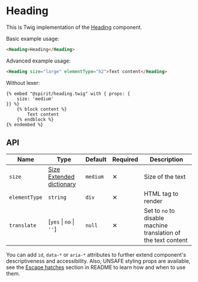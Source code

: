 # Heading

This is Twig implementation of the [Heading] component.

Basic example usage:

```html
<Heading>Heading</Heading>
```

Advanced example usage:

```html
<Heading size="large" elementType="h2">Text content</Heading>
```

Without lexer:

```twig
{% embed "@spirit/heading.twig" with { props: {
    size: 'medium'
}} %}
    {% block content %}
        Text content
    {% endblock %}
{% endembed %}
```

## API

| Name          | Type                                        | Default  | Required | Description                                                    |
| ------------- | ------------------------------------------- | -------- | -------- | -------------------------------------------------------------- |
| `size`        | [Size Extended dictionary][dictionary-size] | `medium` | ✕        | Size of the text                                               |
| `elementType` | `string`                                    | `div`    | ✕        | HTML tag to render                                             |
| `translate`   | [`yes` \| `no` \| `''`]                     | `null`   | ✕        | Set to `no` to disable machine translation of the text content |

You can add `id`, `data-*` or `aria-*` attributes to further extend component's
descriptiveness and accessibility. Also, UNSAFE styling props are available,
see the [Escape hatches][escape-hatches] section in README to learn how and when to use them.

[heading]: https://github.com/lmc-eu/spirit-design-system/tree/main/packages/web-react/src/components/Heading
[dictionary-size]: https://github.com/lmc-eu/spirit-design-system/tree/main/docs/DICTIONARIES.md#size
[escape-hatches]: https://github.com/lmc-eu/spirit-design-system/tree/main/packages/web-twig/README.md#escape-hatches
